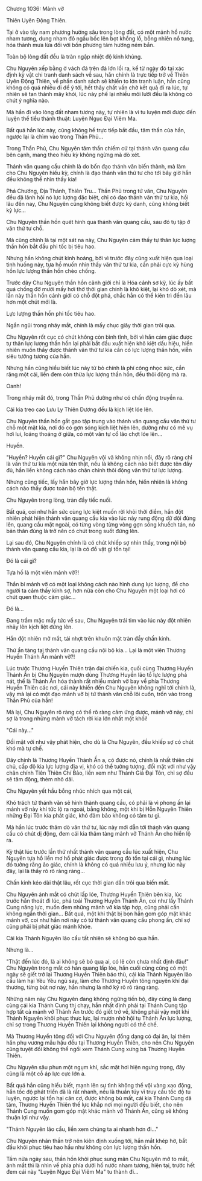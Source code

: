 




Chương 1036: Mảnh vỡ


Thiên Uyên Động Thiên.

Tại ở vào tây nam phương hướng sâu trong lòng đất, có một mảnh hồ nước nham tương, dung nham đỏ ngầu bốc lên bọt khổng lồ, bỗng nhiên nổ tung, hóa thành mưa lửa đối với bốn phương tám hướng ném bắn.

Toàn bộ lòng đất đều là tràn ngập nhiệt độ kinh khủng.

Chu Nguyên xếp bằng ở vách đá trên đá lớn lồi ra, kể từ ngày đó tại xác định kỳ vật chi tranh danh sách về sau, hắn chính là trực tiếp trở về Thiên Uyên Động Thiên, về phần danh sách sẽ khiến to lớn tranh luận, hắn cũng không có quá nhiều đi để ý tới, hết thảy chất vấn chờ kết quả đi ra lúc, tự nhiên sẽ tan thành mây khói, lúc này phế lại nhiều môi lưỡi đều là không có chút ý nghĩa nào.

Mà hắn đi vào lòng đất nham tương này, tự nhiên là vì tu luyện mới được đến luyện thể tiểu thánh thuật: Luyện Ngục Đại Viêm Ma.

Bất quá hắn lúc này, cũng không hề trực tiếp bắt đầu, tâm thần của hắn, ngược lại là chìm vào trong Thần Phủ...

Trong Thần Phủ, Chu Nguyên tâm thần chiếm cứ tại thánh văn quang cầu bên cạnh, mang theo hiếu kỳ không ngừng mà dò xét.

Thánh văn quang cầu chính là do bốn đạo thánh văn biến thành, mà làm cho Chu Nguyên hiếu kỳ, chính là đạo thánh văn thứ tư cho tới bây giờ hắn đều không thể nhìn thấy kia!

Phá Chướng, Địa Thánh, Thiên Tru... Thần Phủ trong tứ văn, Chu Nguyên đều đã lãnh hội nó lực lượng đặc biệt, chỉ có đạo thánh văn thứ tư kia, hồi lâu đến nay, Chu Nguyên cũng không biết được kỳ danh, cũng không biết kỳ lực...

Chu Nguyên thần hồn quét hình qua thánh văn quang cầu, sau đó tụ tập ở văn thứ tư chỗ.

Mà cũng chính là tại một sát na này, Chu Nguyên cảm thấy tự thân lực lượng thần hồn bắt đầu phi tốc bị tiêu hao.

Nhưng hắn không chút kinh hoảng, bởi vì trước đây cũng xuất hiện qua loại tình huống này, tựa hồ muốn nhìn thấy văn thứ tư kia, cần phải cực kỳ hùng hồn lực lượng thần hồn chèo chống.

Trước đây Chu Nguyên thần hồn cảnh giới chỉ là Hóa cảnh sơ kỳ, lúc ấy bất quá chống đỡ mười mấy hơi thở thời gian chính là khô kiệt, lại khó dò xét, mà lần này thần hồn cảnh giới có chỗ đột phá, chắc hẳn có thể kiên trì đến lâu hơn một chút mới là.

Lực lượng thần hồn phi tốc tiêu hao.

Ngắn ngủi trong nháy mắt, chính là mấy chục giây thời gian trôi qua.

Chu Nguyên rốt cục có chút không còn bình tĩnh, bởi vì hắn cảm giác được tự thân lực lượng thần hồn lại phải bắt đầu xuất hiện khô kiệt dấu hiệu, hiển nhiên muốn thấy được thánh văn thứ tư kia cần có lực lượng thần hồn, viễn siêu tưởng tượng của hắn.

Nhưng hắn cũng hiểu biết lúc này từ bỏ chính là phí công nhọc sức, cắn răng một cái, liền đem còn thừa lực lượng thần hồn, đều thôi động mà ra.

Oanh!

Trong nháy mắt đó, trong Thần Phủ dường như có chấn động truyền ra.

Cái kia treo cao Lưu Ly Thiên Dương đều là kịch liệt lóe lên.

Chu Nguyên thần hồn gắt gao tập trung vào thánh văn quang cầu văn thứ tư chỗ một mặt kia, nơi đó có gợn sóng kịch liệt hiện lên, dường như có mê vụ hơi lui, loáng thoáng ở giữa, có một văn tự cổ lão chợt lóe lên...

Huyền.

"Huyền? Huyền cái gì?" Chu Nguyên vội vã không nhịn nổi, đây rõ ràng chỉ là văn thứ tư kia một nửa tên thật, nếu là không cách nào biết được tên đầy đủ, hắn liền không cách nào chân chính thôi động văn thứ tư lực lượng.

Nhưng cũng tiếc, lấy hắn bây giờ lực lượng thần hồn, hiển nhiên là không cách nào thấy được toàn bộ tên thật.

Chu Nguyên trong lòng, tràn đầy tiếc nuối.

Bất quá, coi như hắn sức cùng lực kiệt muốn rời khỏi thời điểm, hắn đột nhiên phát hiện thánh văn quang cầu kia vào lúc này rung động dữ dội đứng lên, quang cầu mặt ngoài, có từng vòng từng vòng gợn sóng khuếch tán, nó bản thân đúng là trở nên có chút trong suốt đứng lên.

Lại sau đó, Chu Nguyên chính là có chút khiếp sợ nhìn thấy, trong nội bộ thánh văn quang cầu kia, lại là có đồ vật gì tồn tại!

Đó là cái gì?

Tựa hồ là một viên mảnh vỡ?!

Thần bí mảnh vỡ có một loại không cách nào hình dung lực lượng, để cho người ta cảm thấy kính sợ, hơn nữa còn cho Chu Nguyên một loại hơi có chút quen thuộc cảm giác...

Đó là...

Đang trầm mặc mấy tức về sau, Chu Nguyên trái tim vào lúc này đột nhiên nhảy lên kịch liệt đứng lên.

Hắn đột nhiên mở mắt, tái nhợt trên khuôn mặt tràn đầy chấn kinh.

Thứ ẩn tàng tại thánh văn quang cầu nội bộ kia... Lại là một viên Thương Huyền Thánh Ấn mảnh vỡ?!

Lúc trước Thương Huyền Thiên trận đại chiến kia, cuối cùng Thương Huyền Thánh Ấn bị Chu Nguyên mượn dùng Thương Huyền lão tổ lực lượng phá nát, thế là Thánh Ấn hóa thành rất nhiều mảnh vỡ bay về phía Thương Huyền Thiên các nơi, cái này khiến đến Chu Nguyên không nghĩ tới chính là, vậy mà lại có một đạo mảnh vỡ bị tứ thánh văn chỗ lôi cuốn, trốn vào trong Thần Phủ của hắn!

Mà lại, Chu Nguyên rõ ràng có thể rõ ràng cảm ứng được, mảnh vỡ này, chỉ sợ là trong những mảnh vỡ tách rời kia lớn nhất một khối!

"Cái này..."

Đối mặt với như vậy phát hiện, cho dù là Chu Nguyên, đều khiếp sợ có chút khó mà tự chế.

Đây chính là Thương Huyền Thánh Ấn a, có được nó, chính là nhất thiên chi chủ, cấp độ kia lực lượng địa vị, khó có thể tưởng tượng, đối mặt với như vậy chân chính Tiên Thiên Chí Bảo, liền xem như Thánh Giả Đại Tôn, chỉ sợ đều sẽ tâm động, thèm nhỏ dãi.

Chu Nguyên yết hầu bỗng nhúc nhích qua một cái,

Khó trách tứ thánh văn sẽ hình thành quang cầu, có phải là vì phong ấn lại mảnh vỡ này khí tức lộ ra ngoài, bằng không, một khi bị Hỗn Nguyên Thiên những Đại Tôn kia phát giác, khó đảm bảo không có tâm tư gì.

Mà hắn lúc trước thăm dò văn thứ tư, lúc này mới dẫn tới thánh văn quang cầu có chút dị động, đem cái kia thâm tàng mảnh vỡ Thánh Ấn cho hiển lộ ra.

Kỳ thật lúc trước lần thứ nhất thánh văn quang cầu lúc xuất hiện, Chu Nguyên tựa hồ liền mơ hồ phát giác được trong đó tồn tại cái gì, nhưng lúc đó tưởng rằng ảo giác, chính là không có quá nhiều lưu ý, nhưng lúc này đây, lại là thấy rõ rõ ràng ràng...

Chấn kinh kéo dài thật lâu, rốt cục thời gian dần trôi qua biến mất.

Chu Nguyên ánh mắt có chút lấp lóe, Thương Huyền Thiên bên kia, lúc trước hắn thoát đi lúc, phá toái Thương Huyền Thánh Ấn, coi như lấy Thánh Cung năng lực, muốn đem những mảnh vỡ kia tập hợp, cũng phải cần không ngắn thời gian... Bất quá, một khi thật bị bọn hắn gom góp mặt khác mảnh vỡ, coi như hắn nơi này có tứ thánh văn quang cầu phong ấn, chỉ sợ cũng phải bị phát giác mánh khóe.

Cái kia Thánh Nguyên lão cẩu tất nhiên sẽ không bỏ qua hắn.

Nhưng là...

"Thật đến lúc đó, là ai không sẽ bỏ qua ai, có lẽ còn chưa nhất định đâu!" Chu Nguyên trong mắt có hàn quang lấp lóe, hắn cuối cùng cũng có một ngày sẽ giết trở lại Thương Huyền Thiên báo thù, cái kia Thánh Nguyên lão cẩu làm hại Yêu Yêu ngủ say, làm cho Thương Huyền tông nguyên khí đại thương, từng bút nợ này, hắn nhưng là nhớ kỹ rõ rõ ràng ràng.

Những năm này Chu Nguyên đang không ngừng tiến bộ, đây cũng là đang cùng cái kia Thánh Cung thi chạy, hắn nhất định phải tại Thánh Cung tập hợp tất cả mảnh vỡ Thánh Ấn trước đó giết trở về, không phải vậy một khi Thánh Nguyên khôi phục thực lực, lại mượn nhờ hội tụ Thánh Ấn lực lượng, chỉ sợ trong Thương Huyền Thiên lại không người có thể chế.

Mà Thương Huyền tông đối với Chu Nguyên đồng dạng có đại ân, lại thêm hắn phụ vương mẫu hậu đều tại Thương Huyền Thiên, cho nên Chu Nguyên cũng tuyệt đối không thể ngồi xem Thánh Cung xưng bá Thương Huyền Thiên.

Chu Nguyên sâu phun một ngụm khí, sắc mặt hơi hiện ngưng trọng, đây cũng là một cỗ áp lực cực lớn a.

Bất quá hắn cũng hiểu biết, mạnh lên sự tình không thể vội vàng xao động, hắn tốc độ phát triển đã là rất nhanh, nếu là thuần túy vì truy cầu tốc độ tu luyện, ngược lại tổn hại căn cơ, được không bù mất, cái kia Thánh Cung dã tâm, Thương Huyền Thiên thế lực khắp nơi mọi người đều biết, cho nên Thánh Cung muốn gom góp mặt khác mảnh vỡ Thánh Ấn, cũng sẽ không thuận lợi như vậy.

"Thánh Nguyên lão cẩu, liền xem chúng ta ai nhanh hơn đi..."

Chu Nguyên nhãn thần trở nên kiên định xuống tới, hắn mắt khép hờ, bắt đầu khôi phục tiêu hao hầu như không còn lực lượng thần hồn.

Tầm nửa ngày sau, thần hồn khôi phục sung mãn Chu Nguyên mở to mắt, ánh mắt thì là nhìn về phía phía dưới hồ nước nham tương, hiện tại, trước hết đem cái này "Luyện Ngục Đại Viêm Ma" tu thành đi...




